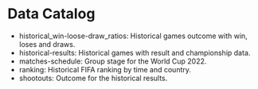 # Data Catalog
- historical_win-loose-draw_ratios: Historical games outcome with win, loses and draws.
- historical-results: Historical games with result and championship data.
- matches-schedule: Group stage for the World Cup 2022.
- ranking: Historical FIFA ranking by time and country.
- shootouts: Outcome for the historical results.